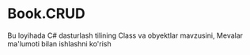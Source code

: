 # Book.CRUD
Bu loyihada C# dasturlash tilining Class va obyektlar mavzusini, Mevalar ma'lumoti bilan ishlashni ko'rish
